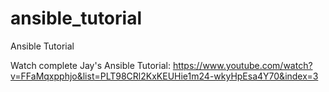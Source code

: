 # ansible_tutorial
Ansible Tutorial

Watch complete Jay's Ansible Tutorial:
https://www.youtube.com/watch?v=FFaMqxpphjo&list=PLT98CRl2KxKEUHie1m24-wkyHpEsa4Y70&index=3
